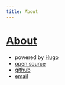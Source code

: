 ```yaml
---
title: About
---
```


# [About](/about)

- powered by [Hugo](https://gohugo.io/)
- [open source](https://github.com/magley/magley.github.io)
- [github](https://github.com/magley)
- [email](mailto:magleymail@gmail.com)